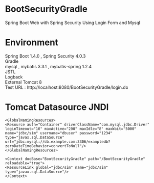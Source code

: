 # BootSecurityGradle
Spring Boot Web with Spring Security Using Login Form and Mysql

# Environment
Spring Boot 1.4.0 , Spring Security 4.0.3<br>
Gradle<br>
mysql , mybatis 3.3.1 , mybatis-spring 1.2.4<br>
JSTL<br>
Logback<br>
External Tomcat 8<br>
Test URL : http://localhost:8080/BootSecurityGradle/login.do

# Tomcat Datasource JNDI
```
<GlobalNamingResources>
<Resource auth="Container" driverClassName="com.mysql.jdbc.Driver" 
loginTimeout="10" maxActive="200" maxIdle="8" maxWait="5000" 
name="jdbc/sim" username="dbuser" password="1234" 
type="javax.sql.DataSource"
url="jdbc:mysql://db.example.com:3306/exampledb?zeroDateTimeBehavior=convertToNull"/>      
</GlobalNamingResources>

<Context docBase="BootSecurityGradle" path="/BootSecurityGradle" reloadable="true">
<ResourceLink global="jdbc/sim" name="jdbc/sim" type="javax.sql.DataSource"/>
</Context>
```

